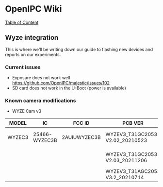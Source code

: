 # OpenIPC Wiki
[Table of Content](../index.md)

Wyze integration
----------------

This is where we'll be writing down our guide to flashing new devices and reports on our experiments.

### Current issues

* Exposure does not work well https://github.com/OpenIPC/majestic/issues/102
* SD card does not work in the U-Boot (power is available)

### Known camera modifications
* WYZE Cam v3

| MODEL | IC | FCC ID | PCB VER | SoC | WIFI | NOTES |
| --- | --- | --- | --- | --- | --- | --- |
| WYZEC3 | 25466-WYZEC3B | 2AUIUWYZEC3B | WYZEV3_T31GC2053 V2.02_20210523 | T31ZX | SDIO: Realtek 8188ftv |  |
|  |  |  | WYZEV3_T31GC2053 V2.03_20211206 | T31X | SDIO: AltoBeam 6031 |  |
|  |  |  | WYZEV3_T31AGC2053 V3.2_20210714 | T31 | SDIO:  | https://t.me/openipc/43299 |
